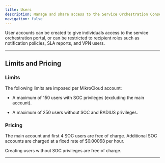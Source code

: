 ```yaml
---
title: Users
description: Manage and share access to the Service Orchestration Console, SLA reports, Notification policies and more
navigation: false
---
```


User accounts can be created to give individuals access to the service orchestration portal, or can be restricted to recipient roles such as notification policies, SLA reports, and VPN users.

---


## Limits and Pricing

### Limits
The following limits are imposed per MikroCloud account:

* A maximum of 150 users with SOC privileges (excluding the main account).
<!-- * A maximum of 150 users with RADIUS privileges. * -->
* A maximum of 250 users without SOC and RADIUS privileges.


### Pricing

The main account and first 4 SOC users are free of charge. Additional SOC accounts are charged at a fixed rate of $0.00068 per hour.

Creating users without SOC privileges are free of charge.


---

<!-- ![Edit user account](https://cdn.mikrocloud.com/documentation-assets/edit-user.png)

![List all user accounts](https://cdn.mikrocloud.com/documentation-assets/users-index.png)
 -->

